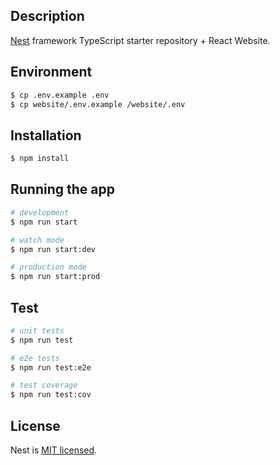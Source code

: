 ## Description

[Nest](https://github.com/nestjs/nest) framework TypeScript starter repository + React Website.

## Environment

```bash
$ cp .env.example .env
$ cp website/.env.example /website/.env
```
## Installation

```bash
$ npm install
```

## Running the app

```bash
# development
$ npm run start

# watch mode
$ npm run start:dev

# production mode
$ npm run start:prod
```

## Test

```bash
# unit tests
$ npm run test

# e2e tests
$ npm run test:e2e

# test coverage
$ npm run test:cov
```

## License

Nest is [MIT licensed](LICENSE).
